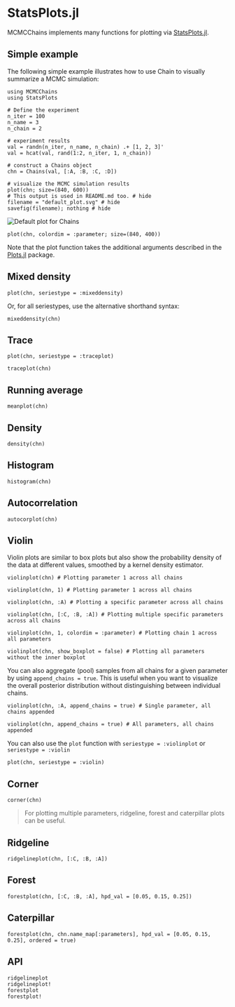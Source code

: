 # StatsPlots.jl

MCMCChains implements many functions for plotting via [StatsPlots.jl](https://github.com/JuliaPlots/StatsPlots.jl).

## Simple example

The following simple example illustrates how to use Chain to visually summarize a MCMC simulation:

```@example statsplots
using MCMCChains
using StatsPlots

# Define the experiment
n_iter = 100
n_name = 3
n_chain = 2

# experiment results
val = randn(n_iter, n_name, n_chain) .+ [1, 2, 3]'
val = hcat(val, rand(1:2, n_iter, 1, n_chain))

# construct a Chains object
chn = Chains(val, [:A, :B, :C, :D])

# visualize the MCMC simulation results
plot(chn; size=(840, 600))
# This output is used in README.md too. # hide
filename = "default_plot.svg" # hide
savefig(filename); nothing # hide
```

![Default plot for Chains](default_plot.svg)

```@example statsplots
plot(chn, colordim = :parameter; size=(840, 400))
```

Note that the plot function takes the additional arguments described in the [Plots.jl](https://github.com/JuliaPlots/Plots.jl) package.

## Mixed density

```@example statsplots
plot(chn, seriestype = :mixeddensity)
```

Or, for all seriestypes, use the alternative shorthand syntax:

```@example statsplots
mixeddensity(chn)
```

## Trace

```@example statsplots
plot(chn, seriestype = :traceplot)
```

```@example statsplots
traceplot(chn)
```

## Running average

```@example statsplots
meanplot(chn)
```

## Density

```@example statsplots
density(chn)
```

## Histogram

```@example statsplots
histogram(chn)
```

## Autocorrelation

```@example statsplots
autocorplot(chn)
```

## Violin

Violin plots are similar to box plots but also show the probability density of the data at different values, smoothed by a kernel density estimator.

```@example statsplots
violinplot(chn) # Plotting parameter 1 across all chains
```

```@example statsplots
violinplot(chn, 1) # Plotting parameter 1 across all chains
```

```@example statsplots
violinplot(chn, :A) # Plotting a specific parameter across all chains
```

```@example statsplots
violinplot(chn, [:C, :B, :A]) # Plotting multiple specific parameters across all chains
```

```@example statsplots
violinplot(chn, 1, colordim = :parameter) # Plotting chain 1 across all parameters
```

```@example statsplots
violinplot(chn, show_boxplot = false) # Plotting all parameters without the inner boxplot
```

You can also aggregate (pool) samples from all chains for a given parameter by using `append_chains = true`. This is useful when you want to visualize the overall posterior distribution without distinguishing between individual chains.

```@example statsplots
violinplot(chn, :A, append_chains = true) # Single parameter, all chains appended
```

```@example statsplots
violinplot(chn, append_chains = true) # All parameters, all chains appended
```

You can also use the `plot` function with `seriestype = :violinplot` or `seriestype = :violin`

```@example statsplots
plot(chn, seriestype = :violin)
```

## Corner

```@example statsplots
corner(chn)
```

> For plotting multiple parameters, ridgeline, forest and caterpillar plots can be useful.

## Ridgeline

```@example statsplots
ridgelineplot(chn, [:C, :B, :A])
```

## Forest

```@example statsplots
forestplot(chn, [:C, :B, :A], hpd_val = [0.05, 0.15, 0.25])
```

## Caterpillar

```@example statsplots
forestplot(chn, chn.name_map[:parameters], hpd_val = [0.05, 0.15, 0.25], ordered = true)
```

## API

```@docs
ridgelineplot
ridgelineplot!
forestplot
forestplot!
```
